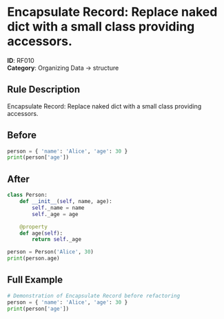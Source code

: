 # Encapsulate Record: Replace naked dict with a small class providing accessors.

**ID**: RF010  
**Category**: Organizing Data → structure

## Rule Description
Encapsulate Record: Replace naked dict with a small class providing accessors.

## Before
```python
person = { 'name': 'Alice', 'age': 30 }
print(person['age'])
```

## After  
```python
class Person:
    def __init__(self, name, age):
        self._name = name
        self._age = age

    @property
    def age(self):
        return self._age

person = Person('Alice', 30)
print(person.age)
```

## Full Example
```python
# Demonstration of Encapsulate Record before refactoring
person = { 'name': 'Alice', 'age': 30 }
print(person['age'])
```
